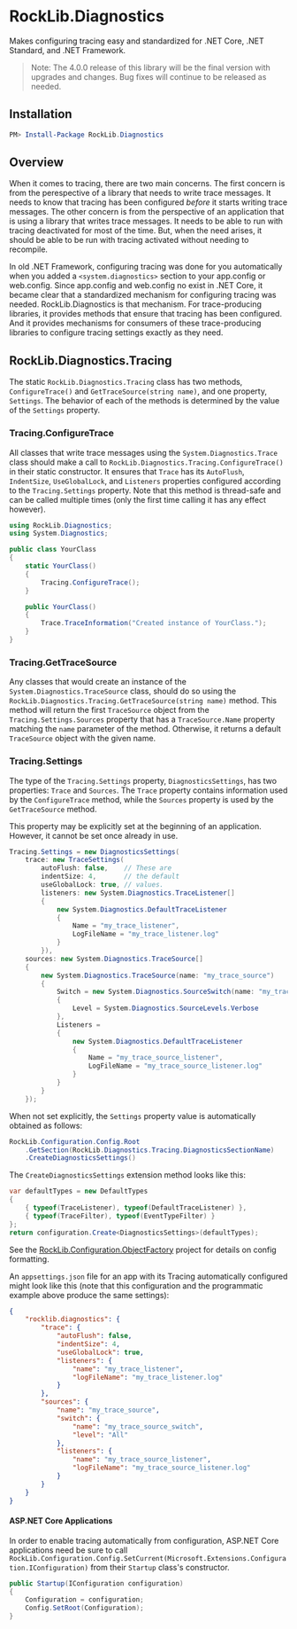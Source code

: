 # RockLib.Diagnostics

Makes configuring tracing easy and standardized for .NET Core, .NET Standard, and .NET Framework.

> Note: The 4.0.0 release of this library will be the final version with upgrades and changes. Bug fixes will continue to be released as needed.

## Installation

```powershell
PM> Install-Package RockLib.Diagnostics
```

## Overview

When it comes to tracing, there are two main concerns. The first concern is from the perespective of a library that needs to write trace messages. It needs to know that tracing has been configured *before* it starts writing trace messages. The other concern is from the perspective of an application that is using a library that writes trace messages. It needs to be able to run with tracing deactivated for most of the time. But, when the need arises, it should be able to be run with tracing activated without needing to recompile.

In old .NET Framework, configuring tracing was done for you automatically when you added a `<system.diagnostics>` section to your app.config or web.config. Since app.config and web.config no exist in .NET Core, it became clear that a standardized mechanism for configuring tracing was needed. RockLib.Diagnostics is that mechanism. For trace-producing libraries, it provides methods that ensure that tracing has been configured. And it provides mechanisms for consumers of these trace-producing libraries to configure tracing settings exactly as they need.

## RockLib.Diagnostics.Tracing

The static `RockLib.Diagnostics.Tracing` class has two methods, `ConfigureTrace()` and `GetTraceSource(string name)`, and one property, `Settings`. The behavior of each of the methods is determined by the value of the `Settings` property.

### Tracing.ConfigureTrace

All classes that write trace messages using the `System.Diagnostics.Trace` class should make a call to `RockLib.Diagnostics.Tracing.ConfigureTrace()` in their static constructor. It ensures that `Trace` has its `AutoFlush`, `IndentSize`, `UseGlobalLock`, and `Listeners` properties configured according to the `Tracing.Settings` property. Note that this method is thread-safe and can be called multiple times (only the first time calling it has any effect however).

```csharp
using RockLib.Diagnostics;
using System.Diagnostics;

public class YourClass
{
    static YourClass()
    {
        Tracing.ConfigureTrace();
    }

    public YourClass()
    {
        Trace.TraceInformation("Created instance of YourClass.");
    }
}
```

### Tracing.GetTraceSource

Any classes that would create an instance of the `System.Diagnostics.TraceSource` class, should do so using the `RockLib.Diagnostics.Tracing.GetTraceSource(string name)` method. This method will return the first `TraceSource` object from the `Tracing.Settings.Sources` property that has a `TraceSource.Name` property matching the `name` parameter of the method. Otherwise, it returns a default `TraceSource` object with the given name.

### Tracing.Settings

The type of the `Tracing.Settings` property, `DiagnosticsSettings`, has two properties: `Trace` and `Sources`. The `Trace` property contains information used by the `ConfigureTrace` method, while the `Sources` property is used by the `GetTraceSource` method.

This property may be explicitly set at the beginning of an application. However, it cannot be set once already in use.

```csharp
Tracing.Settings = new DiagnosticsSettings(
    trace: new TraceSettings(
        autoFlush: false,    // These are
        indentSize: 4,       // the default
        useGlobalLock: true, // values.
        listeners: new System.Diagnostics.TraceListener[]
        {
            new System.Diagnostics.DefaultTraceListener
            {
                Name = "my_trace_listener",
                LogFileName = "my_trace_listener.log"
            }
        }),
    sources: new System.Diagnostics.TraceSource[]
    {
        new System.Diagnostics.TraceSource(name: "my_trace_source")
        {
            Switch = new System.Diagnostics.SourceSwitch(name: "my_trace_source_switch")
            {
                Level = System.Diagnostics.SourceLevels.Verbose
            },
            Listeners =
            {
                new System.Diagnostics.DefaultTraceListener
                {
                    Name = "my_trace_source_listener",
                    LogFileName = "my_trace_source_listener.log"
                }
            }
        }
    });
```

When not set explicitly, the `Settings` property value is automatically obtained as follows:

```csharp
RockLib.Configuration.Config.Root
    .GetSection(RockLib.Diagnostics.Tracing.DiagnosticsSectionName)
    .CreateDiagnosticsSettings()
```

The `CreateDiagnosticsSettings` extension method looks like this:

```csharp
var defaultTypes = new DefaultTypes
{
    { typeof(TraceListener), typeof(DefaultTraceListener) },
    { typeof(TraceFilter), typeof(EventTypeFilter) }
};
return configuration.Create<DiagnosticsSettings>(defaultTypes);
```

See the [RockLib.Configuration.ObjectFactory](https://github.com/RockLib/RockLib.Configuration/tree/main/RockLib.Configuration.ObjectFactory) project for details on config formatting.

An `appsettings.json` file for an app with its Tracing automatically configured might look like this (note that this configuration and the programmatic example above produce the same settings):

```json
{
    "rocklib.diagnostics": {
        "trace": {
            "autoFlush": false,
            "indentSize": 4,
            "useGlobalLock": true,
            "listeners": {
                "name": "my_trace_listener",
                "logFileName": "my_trace_listener.log"
            }
        },
        "sources": {
            "name": "my_trace_source",
            "switch": {
                "name": "my_trace_source_switch",
                "level": "All"
            },
            "listeners": {
                "name": "my_trace_source_listener",
                "logFileName": "my_trace_source_listener.log"
            }
        }
    }
}
```

#### ASP.NET Core Applications

In order to enable tracing automatically from configuration, ASP.NET Core applications need be sure to call `RockLib.Configuration.Config.SetCurrent(Microsoft.Extensions.Configuration.IConfiguration)` from their `Startup` class's constructor.

```csharp
public Startup(IConfiguration configuration)
{
    Configuration = configuration;
    Config.SetRoot(Configuration);
}
```
